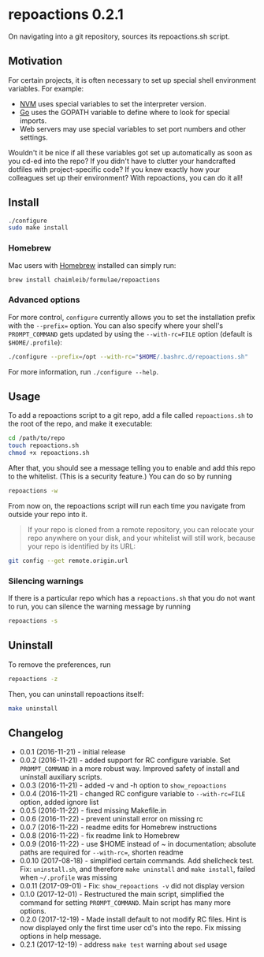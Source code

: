 # repoactions 0.2.1

On navigating into a git repository, sources its repoactions.sh script.

## Motivation
For certain projects, it is often necessary to set up special shell environment variables. For example:

* [NVM](https://github.com/creationix/nvm) uses special variables to set the interpreter version.
* [Go](https://github.com/golang/go/wiki) uses the GOPATH variable to define where to look for special imports.
* Web servers may use special variables to set port numbers and other settings.

Wouldn't it be nice if all these variables got set up automatically as soon as you cd-ed into the repo? If you didn't have to clutter your handcrafted dotfiles with project-specific code? If you knew exactly how your colleagues set up their environment? With repoactions, you can do it all!

## Install

```bash
./configure
sudo make install
```

### Homebrew
Mac users with [Homebrew](http://brew.sh/) installed can simply run:

```bash
brew install chaimleib/formulae/repoactions
```

### Advanced options
For more control, `configure` currently allows you to set the installation prefix with the `--prefix=` option. You can also specify where your shell's `PROMPT_COMMAND` gets updated by using the `--with-rc=FILE` option (default is `$HOME/.profile`):

```bash
./configure --prefix=/opt --with-rc="$HOME/.bashrc.d/repoactions.sh"
```

For more information, run `./configure --help`.

## Usage

To add a repoactions script to a git repo, add a file called `repoactions.sh` to the root of the repo, and make it executable:

```bash
cd /path/to/repo
touch repoactions.sh
chmod +x repoactions.sh
```

After that, you should see a message telling you to enable and add this repo to the whitelist. (This is a security feature.) You can do so by running

```bash
repoactions -w
```

From now on, the repoactions script will run each time you navigate from outside your repo into it.

> If your repo is cloned from a remote repository, you can relocate your repo anywhere on your disk, and your whitelist will still work, because your repo is identified by its URL:

  ```bash
git config --get remote.origin.url
```

### Silencing warnings

If there is a particular repo which has a `repoactions.sh` that you do not want to run, you can silence the warning message by running

```bash
repoactions -s
```

## Uninstall

To remove the preferences, run

```bash
repoactions -z
```

Then, you can uninstall repoactions itself:

```bash
make uninstall
```

## Changelog
* 0.0.1 (2016-11-21) - initial release
* 0.0.2 (2016-11-21) - added support for RC configure variable. Set `PROMPT_COMMAND` in a more robust way. Improved safety of install and uninstall auxiliary scripts.
* 0.0.3 (2016-11-21) - added -v and -h option to `show_repoactions`
* 0.0.4 (2016-11-21) - changed RC configure variable to `--with-rc=FILE` option, added ignore list
* 0.0.5 (2016-11-22) - fixed missing Makefile.in
* 0.0.6 (2016-11-22) - prevent uninstall error on missing rc
* 0.0.7 (2016-11-22) - readme edits for Homebrew instructions
* 0.0.8 (2016-11-22) - fix readme link to Homebrew
* 0.0.9 (2016-11-22) - use $HOME instead of ~ in documentation; absolute paths are required for `--with-rc=`, shorten readme
* 0.0.10 (2017-08-18) - simplified certain commands. Add shellcheck test. Fix: `uninstall.sh`, and therefore `make uninstall` and `make install`, failed when `~/.profile` was missing
* 0.0.11 (2017-09-01) - Fix: `show_repoactions -v` did not display version
* 0.1.0 (2017-12-01) - Restructured the main script, simplified the command for setting `PROMPT_COMMAND`. Main script has many more options.
* 0.2.0 (2017-12-19) - Made install default to not modify RC files. Hint is now displayed only the first time user cd's into the repo. Fix missing options in help message.
* 0.2.1 (2017-12-19) - address `make test` warning about `sed` usage

